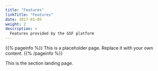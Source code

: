 ```yaml
---
title: "Features"
linkTitle: "Features"
date: 2017-01-05
weight: 2
description: >
  Features provided by the GSF platform
---
```


{{% pageinfo %}}
This is a placeholder page. Replace it with your own content.
{{% /pageinfo %}}

This is the section landing page.
